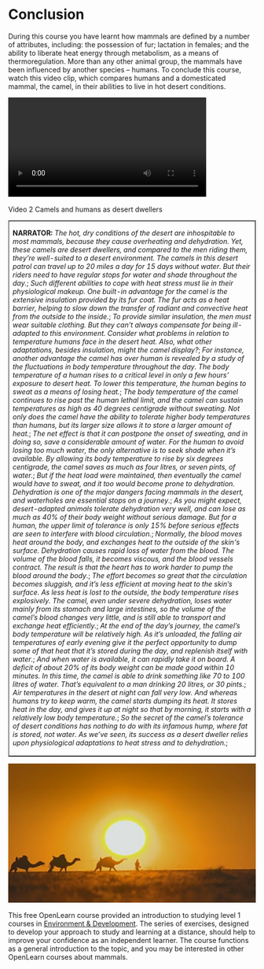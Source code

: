 # Conclusion


During this course you have learnt how mammals are defined by a number of attributes, including: the possession of fur; lactation in females; and the ability to liberate heat energy through metabolism, as a means of thermoregulation. More than any other animal group, the mammals have been influenced by another species – humans. To conclude this course, watch this video clip, which compares humans and a domesticated mammal, the camel, in their abilities to live in hot desert conditions.
<!--MEDIACONTENT--><video xmlns:str="http://exslt.org/strings" width="80%" download=""><source src="https://www.open.edu/openlearn/ocw/pluginfile.php/1612388/mod_oucontent/oucontent/91479/s182_12_video_2_remake.mp4" type="video/mp4"></source></video>

Video 2 Camels and humans as desert dwellers

<!--TRANSCRIPT--><table xmlns:str="http://exslt.org/strings" border="1"><tr><td>
__NARRATOR:__ *The hot, dry conditions of the desert are inhospitable to most mammals, because they cause overheating and dehydration. Yet, these camels are desert dwellers, and compared to the men riding them, they’re well-suited to a desert environment. The camels in this desert patrol can travel up to 20 miles a day for 15 days without water. But their riders need to have regular stops for water and shade throughout the day.*;
*Such different abilities to cope with heat stress must lie in their physiological makeup. One built-in advantage for the camel is the extensive insulation provided by its fur coat. The fur acts as a heat barrier, helping to slow down the transfer of radiant and convective heat from the outside to the inside.*;
*To provide similar insulation, the men must wear suitable clothing. But they can’t always compensate for being ill-adapted to this environment. Consider what problems in relation to temperature humans face in the desert heat. Also, what other adaptations, besides insulation, might the camel display?*;
*For instance, another advantage the camel has over human is revealed by a study of the fluctuations in body temperature throughout the day. The body temperature of a human rises to a critical level in only a few hours’ exposure to desert heat. To lower this temperature, the human begins to sweat as a means of losing heat.*;
*The body temperature of the camel continues to rise past the human lethal limit, and the camel can sustain temperatures as high as 40 degrees centigrade without sweating. Not only does the camel have the ability to tolerate higher body temperatures than humans, but its larger size allows it to store a larger amount of heat.*;
*The net effect is that it can postpone the onset of sweating, and in doing so, save a considerable amount of water. For the human to avoid losing too much water, the only alternative is to seek shade when it’s available. By allowing its body temperature to rise by six degrees centigrade, the camel saves as much as four litres, or seven pints, of water.*;
*But if the heat load were maintained, then eventually the camel would have to sweat, and it too would become prone to dehydration. Dehydration is one of the major dangers facing mammals in the desert, and waterholes are essential stops on a journey.*;
*As you might expect, desert-adapted animals tolerate dehydration very well, and can lose as much as 40% of their body weight without serious damage. But for a human, the upper limit of tolerance is only 15% before serious effects are seen to interfere with blood circulation.*;
*Normally, the blood moves heat around the body, and exchanges heat to the outside of the skin's surface. Dehydration causes rapid loss of water from the blood. The volume of the blood falls, it becomes viscous, and the blood vessels contract. The result is that the heart has to work harder to pump the blood around the body.*;
*The effort becomes so great that the circulation becomes sluggish, and it’s less efficient at moving heat to the skin’s surface. As less heat is lost to the outside, the body temperature rises explosively. The camel, even under severe dehydration, loses water mainly from its stomach and large intestines, so the volume of the camel’s blood changes very little, and is still able to transport and exchange heat efficiently.*;
*At the end of the day’s journey, the camel’s body temperature will be relatively high. As it’s unloaded, the falling air temperatures of early evening give it the perfect opportunity to dump some of that heat that it’s stored during the day, and replenish itself with water.*;
*And when water is available, it can rapidly take it on board. A deficit of about 20% of its body weight can be made good within 10 minutes. In this time, the camel is able to drink something like 70 to 100 litres of water. That’s equivalent to a man drinking 20 litres, or 30 pints.*;
*Air temperatures in the desert at night can fall very low. And whereas humans try to keep warm, the camel starts dumping its heat. It stores heat in the day, and gives it up at night so that by morning, it starts with a relatively low body temperature.*;
*So the secret of the camel’s tolerance of desert conditions has nothing to do with its infamous hump, where fat is stored, not water. As we’ve seen, its success as a desert dweller relies upon physiological adaptations to heat stress and to dehydration.*;
</td></tr></table><!--ENDTRANSCRIPT-->

![figure images/s182_12_video_2_remake_still_512x288.jpg](../images/s182_12_video_2_remake_still_512x288.jpg)
<!--ENDMEDIACONTENT-->
This free OpenLearn course provided an introduction to studying level 1 courses in [Environment &amp; Development](http://www.open.ac.uk/courses/find/environment-and-development?utm_source=openlearn&amp;utm_campaign=ol&amp;utm_medium=ebook). The series of exercises, designed to develop your approach to study and learning at a distance, should help to improve your confidence as an independent learner. The course functions as a general introduction to the topic, and you may be interested in other OpenLearn courses about mammals.

